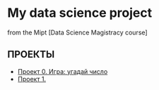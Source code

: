 # My data science project
from the Mipt [Data Science Magistracy course]

## ПРОЕКТЫ

* [Проект 0. Игра: угадай число](https://github.com/elvisandsivle/sf_data_science/tree/main/project_0#Проект-0.-Игра:-угадай-число)
* [Проект 1.  ]()
